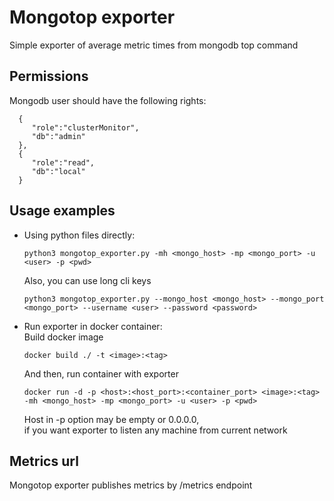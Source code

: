 Mongotop exporter
===================================
Simple exporter of average metric times from mongodb top command

Permissions
---------------
Mongodb user should have the following rights:
```
  {
     "role":"clusterMonitor",
     "db":"admin"
  },
  {
     "role":"read",
     "db":"local"
  }
```

Usage examples
---------------

- Using python files directly:
  ```
  python3 mongotop_exporter.py -mh <mongo_host> -mp <mongo_port> -u <user> -p <pwd>
  ``` 
  Also, you can use long cli keys
  ```
  python3 mongotop_exporter.py --mongo_host <mongo_host> --mongo_port <mongo_port> --username <user> --password <password>
  ```
- Run exporter in docker container:  
  Build docker image
  ```
  docker build ./ -t <image>:<tag>
  ```
  And then, run container with exporter
  ```
  docker run -d -p <host>:<host_port>:<container_port> <image>:<tag> -mh <mongo_host> -mp <mongo_port> -u <user> -p <pwd>
  ```
  Host in -p option may be empty or 0.0.0.0,  
  if you want exporter to listen any machine from current network


Metrics url
---------------
Mongotop exporter publishes metrics by /metrics endpoint